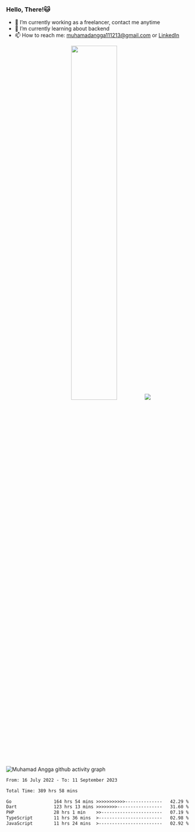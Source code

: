 
### Hello, There!🐱

- 🔭 I’m currently working as a freelancer, contact me anytime
- 🌱 I’m currently learning about backend
- 📫 How to reach me: [muhamadangga111213@gmail.com](mailto:muhamadangga111213@gmail.com) or [LinkedIn](https://www.linkedin.com/in/muhamad-angga)

<p align="center">
    <img width="49.5%" src="https://github-readme-stats.vercel.app/api?username=muhangga&count_private=true&theme=ocean_dark&show_icons=true" />
    &nbsp;
    <img src="https://github-readme-stats.vercel.app/api/top-langs/?username=muhangga&langs_count=8&layout=compact&theme=ocean_dark&show_icons=true" />
</p>

![Muhamad Angga github activity graph](https://github-readme-activity-graph.cyclic.app/graph?username=muhangga&custom_title=Angga&color=708090&theme=github-dark)


<!--START_SECTION:waka-->

```txt
From: 16 July 2022 - To: 11 September 2023

Total Time: 389 hrs 58 mins

Go                164 hrs 54 mins >>>>>>>>>>>--------------   42.29 %
Dart              123 hrs 13 mins >>>>>>>>-----------------   31.60 %
PHP               28 hrs 1 min    >>-----------------------   07.19 %
TypeScript        11 hrs 36 mins  >------------------------   02.98 %
JavaScript        11 hrs 24 mins  >------------------------   02.92 %
```

<!--END_SECTION:waka-->
